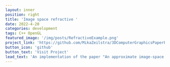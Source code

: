 ```yaml
---
layout: inner
position: right
title: 'Image space refractive '
date: 2022-4-20
categories: development
tags: C++ OpenGL
featured_image: '/img/posts/RefractiveExample.png'
project_link: 'https://github.com/MikaZeilstra/3DComputerGraphicsPaperPresentation'
button_icon: 'github'
button_text: 'Visit Project'
lead_text: 'An implementation of the paper "An approximate image-space approach for interactive refraction C. Wyman (2005)".'
---
```

